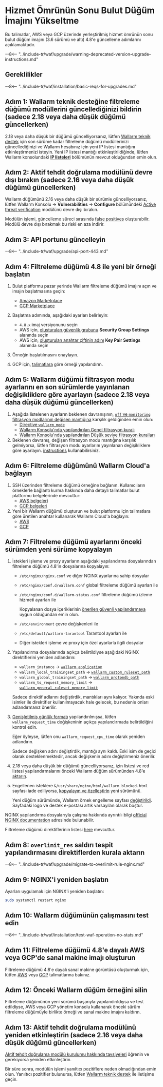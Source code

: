 [wallarm-status-instr]:             ../../admin-en/configure-statistics-service.md
[memory-instr]:                     ../../admin-en/configuration-guides/allocate-memory-for-waf-node.md
[waf-directives-instr]:             ../../admin-en/configure-parameters-en.md
[ptrav-attack-docs]:                ../../attacks-vulns-list.md#path-traversal
[attacks-in-ui-image]:           ../../images/admin-guides/test-attacks-quickstart.png
[nginx-process-time-limit-docs]:    ../../admin-en/configure-parameters-en.md#wallarm_process_time_limit
[nginx-process-time-limit-block-docs]:  ../../admin-en/configure-parameters-en.md#wallarm_process_time_limit_block
[overlimit-res-rule-docs]:           ../../user-guides/rules/configure-overlimit-res-detection.md
[graylist-docs]:                     ../../user-guides/ip-lists/graylist.md
[waf-mode-instr]:                   ../../admin-en/configure-wallarm-mode.md

# Hizmet Ömrünün Sonu Bulut Düğüm İmajını Yükseltme

Bu talimatlar, AWS veya GCP üzerinde yerleştirilmiş hizmet ömrünün sonu bulut düğüm imajını (3.6 sürümü ve altı) 4.8'e güncelleme adımlarını açıklamaktadır.

--8<-- "../include-tr/waf/upgrade/warning-deprecated-version-upgrade-instructions.md"

## Gereklilikler

--8<-- "../include-tr/waf/installation/basic-reqs-for-upgrades.md"

## Adım 1: Wallarm teknik desteğine filtreleme düğümü modüllerini güncellediğinizi bildirin (sadece 2.18 veya daha düşük düğümü güncellerken)

2.18 veya daha düşük bir düğümü güncelliyorsanız, lütfen [Wallarm teknik destek](mailto:support@wallarm.com) için son sürüme kadar filtreleme düğümü modüllerinizi güncellediğinizi ve Wallarm hesabınız için yeni IP listesi mantığını etkinleştirmenizi isteyin. Yeni IP listesi mantığı etkinleştirildiğinde, lütfen Wallarm konsolundaki [**IP listeleri**](../../user-guides/ip-lists/overview.md) bölümünün mevcut olduğundan emin olun.

## Adım 2: Aktif tehdit doğrulama modülünü devre dışı bırakın (sadece 2.16 veya daha düşük düğümü güncellerken)

Wallarm düğümünü 2.16 veya daha düşük bir sürümle güncelliyorsanız, lütfen Wallarm Konsolu → **Vulnerabilities** → **Configure** bölümündeki [Active threat verification](../../about-wallarm/detecting-vulnerabilities.md#active-threat-verification) modülünü devre dışı bırakın.

Modülün işlemi, güncelleme süreci sırasında [false positives](../../about-wallarm/protecting-against-attacks.md#false-positives) oluşturabilir. Modülü devre dışı bırakmak bu riski en aza indirir.

## Adım 3: API portunu güncelleyin

--8<-- "../include-tr/waf/upgrade/api-port-443.md"

## Adım 4: Filtreleme düğümü 4.8 ile yeni bir örneği başlatın

1. Bulut platformu pazar yerinde Wallarm filtreleme düğümü imajını açın ve imajın başlatmasına geçin:
      * [Amazon Marketplace](https://aws.amazon.com/marketplace/pp/B073VRFXSD)
      * [GCP Marketplace](https://console.cloud.google.com/marketplace/details/wallarm-node-195710/wallarm-node)
2. Başlatma adımında, aşağıdaki ayarları belirleyin:

      * `4.8.x` imaj versiyonunu seçin
      * AWS için, [oluşturulan güvenlik grubunu](../../installation/cloud-platforms/aws/ami.md#2-create-a-security-group) **Security Group Settings** alanında seçin
      * AWS için, [oluşturulan anahtar çiftinin adını](../../installation/cloud-platforms/aws/ami.md#1-create-a-pair-of-ssh-keys) **Key Pair Settings** alanında seçin
3. Örneğin başlatılmasını onaylayın.
4. GCP için, [talimatlara](../../installation/cloud-platforms/gcp/machine-image.md#2-configure-the-filtering-node-instance) göre örneği yapılandırın.

## Adım 5: Wallarm düğümü filtrasyon modu ayarlarını en son sürümlerde yayınlanan değişikliklere göre ayarlayın (sadece 2.18 veya daha düşük düğümü güncellerken)

1. Aşağıda listelenen ayarların beklenen davranışının, [`off` ve `monitoring` filtrasyon modlarının değişen mantığına](what-is-new.md#filtration-modes) karşılık geldiğinden emin olun:
      * [Directive `wallarm_mode`](../../admin-en/configure-parameters-en.md#wallarm_mode)
      * [Wallarm Konsolu'nda yapılandırılan Genel filtrasyon kuralı](../../user-guides/settings/general.md)
      * [Wallarm Konsolu'nda yapılandırılan Düşük seviye filtrasyon kuralları](../../user-guides/rules/wallarm-mode-rule.md)
2. Beklenen davranış, değişen filtrasyon modu mantığına karşılık gelmiyorsa, lütfen filtrasyon modu ayarlarını yayınlanan değişikliklere göre ayarlayın. [instructions](../../admin-en/configure-wallarm-mode.md) kullanabilirsiniz.

## Adım 6: Filtreleme düğümünü Wallarm Cloud'a bağlayın

1. SSH üzerinden filtreleme düğümü örneğine bağlanın. Kullanıcıların örneklerle bağlantı kurma hakkında daha detaylı talimatlar bulut platformu belgelerinde mevcuttur:
      * [AWS belgeleri](https://docs.aws.amazon.com/AWSEC2/latest/UserGuide/AccessingInstances.html)
      * [GCP belgeleri](https://cloud.google.com/compute/docs/instances/connecting-to-instance)
2. Yeni bir Wallarm düğümü oluşturun ve bulut platformu için talimatlara göre üretilen anahtar kullanarak Wallarm Cloud'a bağlayın:
      * [AWS](../../installation/cloud-platforms/aws/ami.md#5-connect-the-filtering-node-to-the-wallarm-cloud)
      * [GCP](../../installation/cloud-platforms/gcp/machine-image.md#4-connect-the-filtering-node-to-the-wallarm-cloud)

## Adım 7: Filtreleme düğümü ayarlarını önceki sürümden yeni sürüme kopyalayın

1. İstekleri işleme ve proxy ayarların aşağıdaki yapılandırma dosyalarından filtreleme düğümü 4.8'in dosyalarına kopyalayın:
      * `/etc/nginx/nginx.conf` ve diğer NGINX ayarlarına sahip dosyalar
      * `/etc/nginx/conf.d/wallarm.conf` global filtreleme düğümü ayarları ile
      * `/etc/nginx/conf.d/wallarm-status.conf` filtreleme düğümü izleme hizmeti ayarları ile

        Kopyalanan dosya içeriklerinin [önerilen güvenli yapılandırmaya](../../admin-en/configure-statistics-service.md#configuring-the-statistics-service) uygun olduğundan emin olun.

      * `/etc/environment` çevre değişkenleri ile
      * `/etc/default/wallarm-tarantool` Tarantool ayarları ile
      * Diğer istekleri işleme ve proxy için özel ayarlarla ilgili dosyalar
1. Yapılandırma dosyalarında açıkça belirtildiyse aşağıdaki NGINX direktiflerini yeniden adlandırın:

    * `wallarm_instance` → [`wallarm_application`](../../admin-en/configure-parameters-en.md#wallarm_application)
    * `wallarm_local_trainingset_path` → [`wallarm_custom_ruleset_path`](../../admin-en/configure-parameters-en.md#wallarm_custom_ruleset_path)
    * `wallarm_global_trainingset_path` → [`wallarm_protondb_path`](../../admin-en/configure-parameters-en.md#wallarm_protondb_path)
    * `wallarm_ts_request_memory_limit` → [`wallarm_general_ruleset_memory_limit`](../../admin-en/configure-parameters-en.md#wallarm_general_ruleset_memory_limit)

    Sadece direktif adlarını değiştirdik, mantıkları aynı kalıyor. Yakında eski isimler ile direktifler kullanılmayacak hale gelecek, bu nedenle onları adlandırmanız önerilir.
1. [Genişletilmiş günlük formatı](../../admin-en/configure-logging.md#filter-node-variables) yapılandırılmışsa, lütfen `wallarm_request_time` değişkeninin açıkça yapılandırmada belirtildiğini kontrol edin.

      Eğer öyleyse, lütfen onu `wallarm_request_cpu_time` olarak yeniden adlandırın.

      Sadece değişken adını değiştirdik, mantığı aynı kaldı. Eski isim de geçici olarak desteklenmektedir, ancak değişkenin adını değiştirmeniz önerilir.
1. 2.18 veya daha düşük bir düğümü güncelliyorsanız, izin listesi ve red listesi yapılandırmalarını önceki Wallarm düğüm sürümünden 4.8'e [aktarın](../migrate-ip-lists-to-node-3.md).
1. Engellenen isteklere `&/usr/share/nginx/html/wallarm_blocked.html` sayfası iade ediliyorsa, [kopyalayın ve özelleştirin](../../admin-en/configuration-guides/configure-block-page-and-code.md#customizing-sample-blocking-page) yeni sürümünü.

      Yeni düğüm sürümünde, Wallarm örnek engelleme sayfası [değiştirildi](what-is-new.md#new-blocking-page). Sayfadaki logo ve destek e-postası artık varsayılan olarak boştur.

NGINX yapılandırma dosyalarıyla çalışma hakkında ayrıntılı bilgi [official NGINX documentation](https://nginx.org/docs/beginners_guide.html) adresinde bulunabilir.

Filtreleme düğümü direktiflerinin listesi [here](../../admin-en/configure-parameters-en.md) mevcuttur.

## Adım 8: `overlimit_res` saldırı tespit yapılandırmasını direktiflerden kurala aktarın

--8<-- "../include-tr/waf/upgrade/migrate-to-overlimit-rule-nginx.md"

## Adım 9: NGINX'i yeniden başlatın

Ayarları uygulamak için NGINX'i yeniden başlatın:

```bash
sudo systemctl restart nginx
```

## Adım 10: Wallarm düğümünün çalışmasını test edin

--8<-- "../include-tr/waf/installation/test-waf-operation-no-stats.md"

## Adım 11: Filtreleme düğümü 4.8'e dayalı AWS veya GCP'de sanal makine imajı oluşturun

Filtreleme düğümü 4.8'e dayalı sanal makine görüntüsü oluşturmak için, lütfen [AWS](../../admin-en/installation-guides/amazon-cloud/create-image.md) veya [GCP](../../admin-en/installation-guides/google-cloud/create-image.md) talimatlarına bakınız.

## Adım 12: Önceki Wallarm düğüm örneğini silin

Filtreleme düğümünün yeni sürümü başarıyla yapılandırıldıysa ve test edildiyse, AWS veya GCP yönetim konsolu kullanarak önceki sürüm filtreleme düğümüyle birlikte örneği ve sanal makine imajını kaldırın.

## Adım 13: Aktif tehdit doğrulama modülünü yeniden etkinleştirin (sadece 2.16 veya daha düşük düğümü güncellerken)

[Aktif tehdit doğrulama modülü kurulumu hakkında tavsiyeleri](../../vulnerability-detection/threat-replay-testing/setup.md) öğrenin ve gerekiyorsa yeniden etkinleştirin.

Bir süre sonra, modülün işlemi yanıltıcı pozitiflere neden olmadığından emin olun. Yanıltıcı pozitifler bulunursa, lütfen [Wallarm teknik destek](mailto:support@wallarm.com) ile iletişime geçin.
